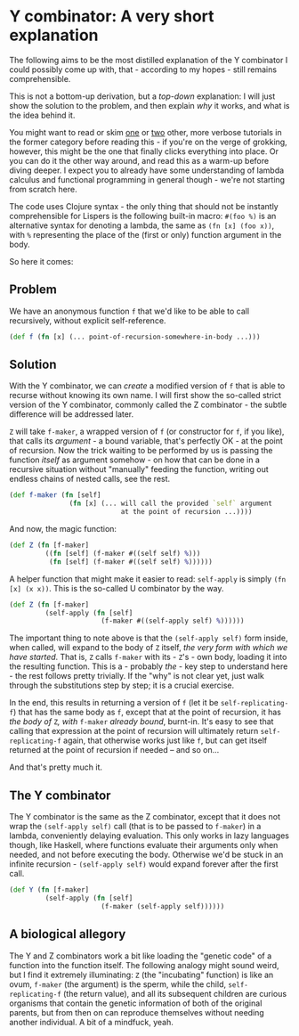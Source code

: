 Y combinator: A very short explanation
===

The following aims to be the most distilled explanation of the Y combinator I
could possibly come up with, that - according to my hopes - still remains
comprehensible.

This is not a bottom-up derivation, but a _top-down_ explanation: I will just
show the solution to the problem, and then explain _why_ it works, and what is
the idea behind it.

You might want to read or skim
[one](http://blog.tomtung.com/2012/10/yet-another-y-combinator-tutorial/) or
[two](https://www.cs.toronto.edu/~david/courses/csc324_w15/extra/ycomb.html)
other, more verbose tutorials in the former category before reading this - if
you're on the verge of grokking, however, this might be the one that finally
clicks everything into place. Or you can do it the other way around, and read
this as a warm-up before diving deeper. I expect you to already have some
understanding of lambda calculus and functional programming in general though -
we're not starting from scratch here.

The code uses Clojure syntax - the only thing that should not be instantly
comprehensible for Lispers is the following built-in macro: `#(foo %)` is an
alternative syntax for denoting a lambda, the same as `(fn [x] (foo x))`, with
`%` representing the place of the (first or only) function argument in the body.

So here it comes:

Problem
---
We have an anonymous function `f` that we'd like to be able to call recursively,
without explicit self-reference.

```clojure
(def f (fn [x] (... point-of-recursion-somewhere-in-body ...)))
```

Solution
---
With the Y combinator, we can _create_ a modified version of `f` that is able to
recurse without knowing its own name. I will first show the so-called strict
version of the Y combinator, commonly called the Z combinator - the subtle
difference will be addressed later. 

`Z` will take `f-maker`, a wrapped version of `f` (or constructor for `f`, if
you like), that calls its _argument_ - a bound variable, that's perfectly OK -
at the point of recursion. Now the trick waiting to be performed by us is
passing the function _itself_ as argument somehow - on how that can be done in a
recursive situation without "manually" feeding the function, writing out endless
chains of nested calls, see the rest.

```clojure
(def f-maker (fn [self]
               (fn [x] (... will call the provided `self` argument
                            at the point of recursion ...))))
```

And now, the magic function:

```clojure
(def Z (fn [f-maker]
         ((fn [self] (f-maker #((self self) %)))
          (fn [self] (f-maker #((self self) %))))))
```

A helper function that might make it easier to read: `self-apply` is simply
`(fn [x] (x x))`. This is the so-called U combinator by the way.

```clojure
(def Z (fn [f-maker]
         (self-apply (fn [self]
                       (f-maker #((self-apply self) %))))))
```

The important thing to note above is that the `(self-apply self)` form inside,
when called, will expand to the body of `Z` itself, _the very form with which we
have started_. That is, `Z` calls `f-maker` with its - `Z`'s - own body, loading
it into the resulting function. This is a - probably _the_ - key step to
understand here - the rest follows pretty trivially. If the "why" is not clear
yet, just walk through the substitutions step by step; it is a crucial exercise.

In the end, this results in returning a version of `f` (let it be
`self-replicating-f`) that has the same body as `f`, except that at the point of
recursion, it has _the body of_ `Z`_, with_ `f-maker` _already bound_,
burnt-in. It's easy to see that calling that expression at the point of
recursion will ultimately return `self-replicating-f` again, that otherwise
works just like `f`, but can get itself returned at the point of recursion if
needed – and so on...

And that's pretty much it.

The Y combinator
---
The Y combinator is the same as the Z combinator, except that it does not wrap
the `(self-apply self)` call (that is to be passed to `f-maker`) in a lambda,
conveniently delaying evaluation. This only works in lazy languages though, like
Haskell, where functions evaluate their arguments only when needed, and not
before executing the body. Otherwise we'd be stuck in an infinite recursion -
`(self-apply self)` would expand forever after the first call.

```clojure
(def Y (fn [f-maker]
         (self-apply (fn [self]
                       (f-maker (self-apply self))))))
```

A biological allegory
---
The Y and Z combinators work a bit like loading the "genetic code" of a function
into the function itself. The following analogy might sound weird, but I find it
extremely illuminating: `Z` (the "incubating" function) is like an ovum,
`f-maker` (the argument) is the sperm, while the child, `self-replicating-f`
(the return value), and all its subsequent children are curious organisms that
contain the genetic information of both of the original parents, but from then
on can reproduce themselves without needing another individual. A bit of a
mindfuck, yeah.

